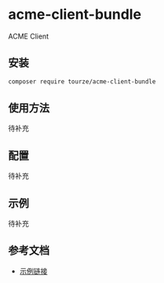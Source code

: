 # acme-client-bundle

ACME Client

## 安装

```bash
composer require tourze/acme-client-bundle
```

## 使用方法

待补充

## 配置

待补充

## 示例

待补充

## 参考文档

- [示例链接](https://example.com)
